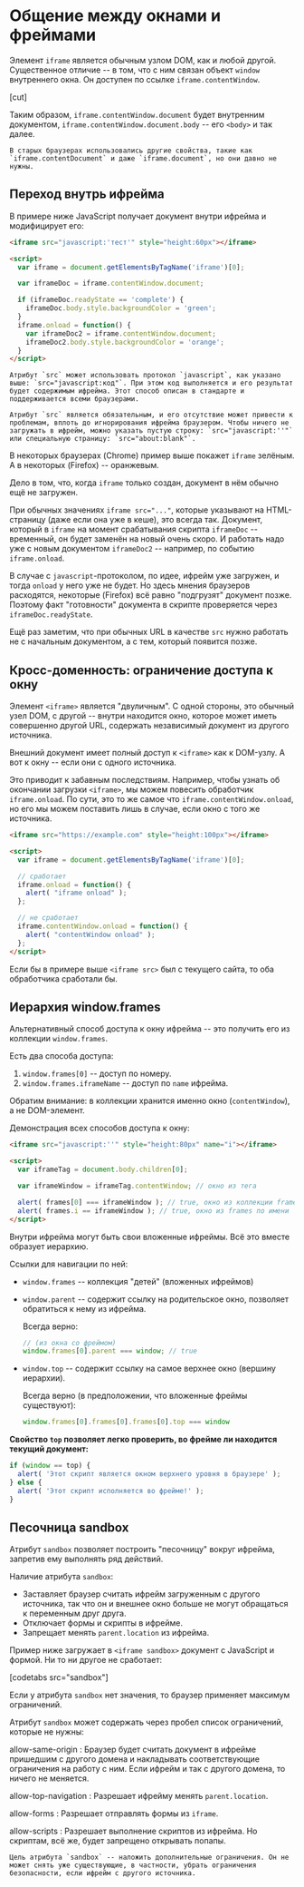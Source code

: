 # Общение между окнами и фреймами

Элемент `iframe` является обычным узлом DOM, как и любой другой. Существенное отличие -- в том, что с ним связан объект `window` внутреннего окна. Он доступен по ссылке `iframe.contentWindow`.

[cut]

Таким образом, `iframe.contentWindow.document` будет внутренним документом, `iframe.contentWindow.document.body` -- его `<body>` и так далее.

```smart header="Когда-то..."
В старых браузерах использовались другие свойства, такие как `iframe.contentDocument` и даже `iframe.document`, но они давно не нужны.
```

## Переход внутрь ифрейма

В примере ниже JavaScript получает документ внутри ифрейма и модифицирует его:

```html run height=100
<iframe src="javascript:'тест'" style="height:60px"></iframe>

<script>
  var iframe = document.getElementsByTagName('iframe')[0];

  var iframeDoc = iframe.contentWindow.document;

  if (iframeDoc.readyState == 'complete') {
    iframeDoc.body.style.backgroundColor = 'green';
  }
  iframe.onload = function() {
    var iframeDoc2 = iframe.contentWindow.document;
    iframeDoc2.body.style.backgroundColor = 'orange';
  }
</script>
```

```smart header="src='javascript:\"текст\"'"
Атрибут `src` может использовать протокол `javascript`, как указано выше: `src="javascript:код"`. При этом код выполняется и его результат будет содержимым ифрейма. Этот способ описан в стандарте и поддерживается всеми браузерами.

Атрибут `src` является обязательным, и его отсутствие может привести к проблемам, вплоть до игнорирования ифрейма браузером. Чтобы ничего не загружать в ифрейм, можно указать пустую строку: `src="javascript:''"` или специальную страницу: `src="about:blank"`.
```

В некоторых браузерах (Chrome) пример выше покажет `iframe` зелёным. А в некоторых (Firefox) -- оранжевым.

Дело в том, что, когда `iframe` только создан, документ в нём обычно ещё не загружен.

При обычных значениях `iframe src="..."`, которые указывают на HTML-страницу (даже если она уже в кеше), это всегда так. Документ, который в `iframe` на момент срабатывания скрипта `iframeDoc` -- временный, он будет заменён на новый очень скоро. И работать надо уже с новым документом `iframeDoc2` -- например, по событию `iframe.onload`.

В случае с `javascript`-протоколом, по идее, ифрейм уже загружен, и тогда `onload` у него уже не будет. Но здесь мнения браузеров расходятся, некоторые (Firefox) всё равно "подгрузят" документ позже. Поэтому факт "готовности" документа в скрипте проверяется через `iframeDoc.readyState`.

Ещё раз заметим, что при обычных URL в качестве `src` нужно работать не с начальным документом, а с тем, который появится позже.

## Кросс-доменность: ограничение доступа к окну

Элемент `<iframe>` является "двуличным". С одной стороны, это обычный узел DOM, с другой -- внутри находится окно, которое может иметь совершенно другой URL, содержать независимый документ из другого источника.

Внешний документ имеет полный доступ к `<iframe>` как к DOM-узлу. А вот к окну -- если они с одного источника.

Это приводит к забавным последствиям. Например, чтобы узнать об окончании загрузки `<iframe>`, мы можем повесить обработчик `iframe.onload`. По сути, это то же самое что `iframe.contentWindow.onload`, но его мы можем поставить лишь в случае, если окно с того же источника.

```html run height=120
<iframe src="https://example.com" style="height:100px"></iframe>

<script>
  var iframe = document.getElementsByTagName('iframe')[0];

  // сработает
  iframe.onload = function() {
    alert( "iframe onload" );
  };

  // не сработает
  iframe.contentWindow.onload = function() {
    alert( "contentWindow onload" );
  };
</script>
```

Если бы в примере выше `<iframe src>` был с текущего сайта, то оба обработчика сработали бы.

## Иерархия window.frames

Альтернативный способ доступа к окну ифрейма -- это получить его из коллекции `window.frames`.

Есть два способа доступа:

1. `window.frames[0]` -- доступ по номеру.
2. `window.frames.iframeName` -- доступ по `name` ифрейма.

Обратим внимание: в коллекции хранится именно окно (`contentWindow`), а не DOM-элемент.

Демонстрация всех способов доступа к окну:

```html run
<iframe src="javascript:''" style="height:80px" name="i"></iframe>

<script>
  var iframeTag = document.body.children[0];

  var iframeWindow = iframeTag.contentWindow; // окно из тега

  alert( frames[0] === iframeWindow ); // true, окно из коллекции frames
  alert( frames.i == iframeWindow ); // true, окно из frames по имени
</script>
```

Внутри ифрейма могут быть свои вложенные ифреймы. Всё это вместе образует иерархию.

Ссылки для навигации по ней:

- `window.frames` -- коллекция "детей" (вложенных ифреймов)
- `window.parent` -- содержит ссылку на родительское окно, позволяет обратиться к нему из ифрейма.

    Всегда верно:

    ```js
    // (из окна со фреймом)
    window.frames[0].parent === window; // true
    ```
- `window.top` -- содержит ссылку на самое верхнее окно (вершину иерархии).

    Всегда верно (в предположении, что вложенные фреймы существуют):

    ```js
    window.frames[0].frames[0].frames[0].top === window
    ```

**Свойство `top` позволяет легко проверить, во фрейме ли находится текущий документ:**

```js run
if (window == top) {
  alert( 'Этот скрипт является окном верхнего уровня в браузере' );
} else {
  alert( 'Этот скрипт исполняется во фрейме!' );
}
```

## Песочница sandbox

Атрибут `sandbox` позволяет построить "песочницу" вокруг ифрейма, запретив ему выполнять ряд действий.

Наличие атрибута `sandbox`:

- Заставляет браузер считать ифрейм загруженным с другого источника, так что он и внешнее окно больше не могут обращаться к переменным друг друга.
- Отключает формы и скрипты в ифрейме.
- Запрещает менять `parent.location` из ифрейма.

Пример ниже загружает в `<iframe sandbox>` документ с JavaScript и формой. Ни то ни другое не сработает:

[codetabs src="sandbox"]

Если у атрибута `sandbox` нет значения, то браузер применяет максимум ограничений.

Атрибут `sandbox` может содержать через пробел список ограничений, которые не нужны:

allow-same-origin
: Браузер будет считать документ в ифрейме пришедшим с другого домена и накладывать соответствующие ограничения на работу с ним. Если ифрейм и так с другого домена, то ничего не меняется.

allow-top-navigation
: Разрешает ифрейму менять `parent.location`.

allow-forms
: Разрешает отправлять формы из `iframe`.

allow-scripts
: Разрешает выполнение скриптов из ифрейма. Но скриптам, всё же, будет запрещено открывать попапы.

```smart
Цель атрибута `sandbox` -- наложить дополнительные ограничения. Он не может снять уже существующие, в частности, убрать ограничения безопасности, если ифрейм с другого источника.
```

